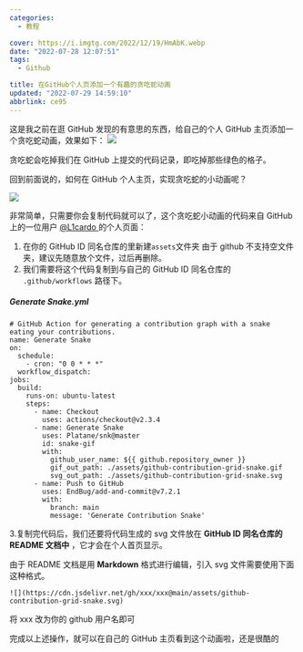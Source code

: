 ```yaml
---
categories:
  - 教程

cover: https://i.imgtg.com/2022/12/19/HmAbK.webp
date: "2022-07-28 12:07:51"
tags:
  - Github

title: 在GitHub个人页添加一个有趣的贪吃蛇动画
updated: "2022-07-29 14:59:10"
abbrlink: ce95
---
```


这是我之前在逛 GitHub 发现的有意思的东西，给自己的个人 GitHub 主页添加一个贪吃蛇动画，效果如下：
![](https://nsso.eu.org/img/a1ebe329-c070-4ba4-a43a-ffb0ebf92d39.gif#id=fCpGv&originHeight=206&originWidth=880&originalType=binary&ratio=1&rotation=0&showTitle=false&status=done&style=none&title=)

贪吃蛇会吃掉我们在 GitHub 上提交的代码记录，即吃掉那些绿色的格子。

回到前面说的，如何在 GitHub 个人主页，实现贪吃蛇的小动画呢？

![](https://github-readme-stats.vercel.app/api/pin/?username=L1cardo&repo=L1cardo&show_owner=true#id=PvPYC&originalType=binary&ratio=1&rotation=0&showTitle=false&status=done&style=none&title=)

非常简单，只需要你会复制代码就可以了，这个贪吃蛇小动画的代码来自 GitHub 上的一位用户 [@L1cardo ](/L1cardo) 的个人页面：

1. 在你的 GitHub ID 同名仓库的里新建`assets`文件夹
   由于 github 不支持空文件夹，建议先随意放个文件，过后再删除。
2. 我们需要将这个代码复制到与自己的 GitHub ID 同名仓库的 `.github/workflows` 路径下。

##### **Generate Snake.yml**

```
# GitHub Action for generating a contribution graph with a snake eating your contributions.
name: Generate Snake
on:
  schedule:
    - cron: "0 0 * * *"
  workflow_dispatch:
jobs:
  build:
    runs-on: ubuntu-latest
    steps:
      - name: Checkout
        uses: actions/checkout@v2.3.4
      - name: Generate Snake
        uses: Platane/snk@master
        id: snake-gif
        with:
          github_user_name: ${{ github.repository_owner }}
          gif_out_path: ./assets/github-contribution-grid-snake.gif
          svg_out_path: ./assets/github-contribution-grid-snake.svg
      - name: Push to GitHub
        uses: EndBug/add-and-commit@v7.2.1
        with:
          branch: main
          message: 'Generate Contribution Snake'
```

3.复制完代码后，我们还要将代码生成的 svg 文件放在 **GitHub ID 同名仓库的 README 文档中** ，它才会在个人首页显示。

由于 README 文档是用 **Markdown** 格式进行编辑，引入 svg 文件需要使用下面这种格式。

```
![](https://cdn.jsdelivr.net/gh/xxx/xxx@main/assets/github-contribution-grid-snake.svg)
```

将 xxx 改为你的 github 用户名即可

完成以上述操作，就可以在自己的 GitHub 主页看到这个动画啦，还是很酷的
